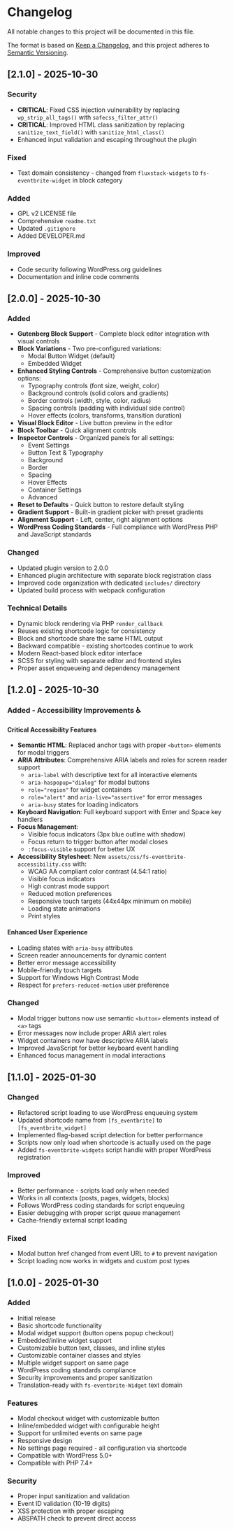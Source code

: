 # Changelog

All notable changes to this project will be documented in this file.

The format is based on [Keep a Changelog](https://keepachangelog.com/en/1.0.0/),
and this project adheres to [Semantic Versioning](https://semver.org/spec/v2.0.0.html).

## [2.1.0] - 2025-10-30

### Security
- **CRITICAL**: Fixed CSS injection vulnerability by replacing `wp_strip_all_tags()` with `safecss_filter_attr()`
- **CRITICAL**: Improved HTML class sanitization by replacing `sanitize_text_field()` with `sanitize_html_class()`
- Enhanced input validation and escaping throughout the plugin

### Fixed
- Text domain consistency - changed from `fluxstack-widgets` to `fs-eventbrite-widget` in block category

### Added
- GPL v2 LICENSE file
- Comprehensive `readme.txt`
- Updated `.gitignore`
- Added DEVELOPER.md

### Improved
- Code security following WordPress.org guidelines
- Documentation and inline code comments

## [2.0.0] - 2025-10-30

### Added
- **Gutenberg Block Support** - Complete block editor integration with visual controls
- **Block Variations** - Two pre-configured variations:
  - Modal Button Widget (default)
  - Embedded Widget
- **Enhanced Styling Controls** - Comprehensive button customization options:
  - Typography controls (font size, weight, color)
  - Background controls (solid colors and gradients)
  - Border controls (width, style, color, radius)
  - Spacing controls (padding with individual side control)
  - Hover effects (colors, transforms, transition duration)
- **Visual Block Editor** - Live button preview in the editor
- **Block Toolbar** - Quick alignment controls
- **Inspector Controls** - Organized panels for all settings:
  - Event Settings
  - Button Text & Typography
  - Background
  - Border
  - Spacing
  - Hover Effects
  - Container Settings
  - Advanced
- **Reset to Defaults** - Quick button to restore default styling
- **Gradient Support** - Built-in gradient picker with preset gradients
- **Alignment Support** - Left, center, right alignment options
- **WordPress Coding Standards** - Full compliance with WordPress PHP and JavaScript standards

### Changed
- Updated plugin version to 2.0.0
- Enhanced plugin architecture with separate block registration class
- Improved code organization with dedicated `includes/` directory
- Updated build process with webpack configuration

### Technical Details
- Dynamic block rendering via PHP `render_callback`
- Reuses existing shortcode logic for consistency
- Block and shortcode share the same HTML output
- Backward compatible - existing shortcodes continue to work
- Modern React-based block editor interface
- SCSS for styling with separate editor and frontend styles
- Proper asset enqueueing and dependency management

## [1.2.0] - 2025-10-30

### Added - Accessibility Improvements ♿

#### Critical Accessibility Features
- **Semantic HTML**: Replaced anchor tags with proper `<button>` elements for modal triggers
- **ARIA Attributes**: Comprehensive ARIA labels and roles for screen reader support
  - `aria-label` with descriptive text for all interactive elements
  - `aria-haspopup="dialog"` for modal buttons
  - `role="region"` for widget containers
  - `role="alert"` and `aria-live="assertive"` for error messages
  - `aria-busy` states for loading indicators
- **Keyboard Navigation**: Full keyboard support with Enter and Space key handlers
- **Focus Management**: 
  - Visible focus indicators (3px blue outline with shadow)
  - Focus return to trigger button after modal closes
  - `:focus-visible` support for better UX
- **Accessibility Stylesheet**: New `assets/css/fs-eventbrite-accessibility.css` with:
  - WCAG AA compliant color contrast (4.54:1 ratio)
  - Visible focus indicators
  - High contrast mode support
  - Reduced motion preferences
  - Responsive touch targets (44x44px minimum on mobile)
  - Loading state animations
  - Print styles

#### Enhanced User Experience
- Loading states with `aria-busy` attributes
- Screen reader announcements for dynamic content
- Better error message accessibility
- Mobile-friendly touch targets
- Support for Windows High Contrast Mode
- Respect for `prefers-reduced-motion` user preference

### Changed
- Modal trigger buttons now use semantic `<button>` elements instead of `<a>` tags
- Error messages now include proper ARIA alert roles
- Widget containers now have descriptive ARIA labels
- Improved JavaScript for better keyboard event handling
- Enhanced focus management in modal interactions

## [1.1.0] - 2025-01-30

### Changed
- Refactored script loading to use WordPress enqueuing system
- Updated shortcode name from `[fs_eventbrite]` to `[fs_eventbrite_widget]`
- Implemented flag-based script detection for better performance
- Scripts now only load when shortcode is actually used on the page
- Added `fs-eventbrite-widgets` script handle with proper WordPress registration

### Improved
- Better performance - scripts load only when needed
- Works in all contexts (posts, pages, widgets, blocks)
- Follows WordPress coding standards for script enqueuing
- Easier debugging with proper script queue management
- Cache-friendly external script loading

### Fixed
- Modal button href changed from event URL to `#` to prevent navigation
- Script loading now works in widgets and custom post types

## [1.0.0] - 2025-01-30

### Added
- Initial release
- Basic shortcode functionality
- Modal widget support (button opens popup checkout)
- Embedded/inline widget support
- Customizable button text, classes, and inline styles
- Customizable container classes and styles
- Multiple widget support on same page
- WordPress coding standards compliance
- Security improvements and proper sanitization
- Translation-ready with `fs-eventbrite-Widget` text domain

### Features
- Modal checkout widget with customizable button
- Inline/embedded widget with configurable height
- Support for unlimited events on same page
- Responsive design
- No settings page required - all configuration via shortcode
- Compatible with WordPress 5.0+
- Compatible with PHP 7.4+

### Security
- Proper input sanitization and validation
- Event ID validation (10-19 digits)
- XSS protection with proper escaping
- ABSPATH check to prevent direct access
